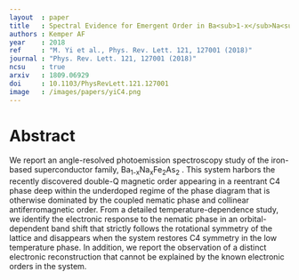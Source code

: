 ```yaml
---
layout  : paper
title   : Spectral Evidence for Emergent Order in Ba<sub>1-x</sub>Na<sub>x</sub>Fe<sub>2</sub>As<sub>2</sub>
authors : Kemper AF
year    : 2018
ref     : "M. Yi et al., Phys. Rev. Lett. 121, 127001 (2018)"
journal : "Phys. Rev. Lett. 121, 127001 (2018)"
ncsu    : true
arxiv   : 1809.06929
doi     : 10.1103/PhysRevLett.121.127001
image   : /images/papers/yiC4.png
---
```


# Abstract

We report an angle-resolved photoemission spectroscopy study of the iron-based superconductor family, Ba<sub>1-x</sub>Na<sub>x</sub>Fe<sub>2</sub>As<sub>2</sub> . This system harbors the recently discovered double-Q magnetic order appearing in a reentrant C4 phase deep within the underdoped regime of the phase diagram that is otherwise dominated by the coupled nematic phase and collinear antiferromagnetic order. From a detailed temperature-dependence study, we identify the electronic response to the nematic phase in an orbital-dependent band shift that strictly follows the rotational symmetry of the lattice and disappears when the system restores C4 symmetry in the low temperature phase. In addition, we report the observation of a distinct electronic reconstruction that cannot be explained by the known electronic orders in the system.
